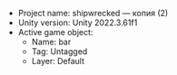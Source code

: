 <!-- UNITY CODE ASSIST INSTRUCTIONS START -->
- Project name: shipwrecked — копия (2)
- Unity version: Unity 2022.3.61f1
- Active game object:
  - Name: bar
  - Tag: Untagged
  - Layer: Default
<!-- UNITY CODE ASSIST INSTRUCTIONS END -->